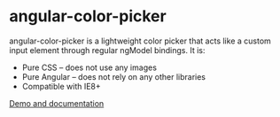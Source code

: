 # angular-color-picker

angular-color-picker is a lightweight color picker that acts like a custom input element through regular ngModel bindings. It is:

* Pure CSS – does not use any images
* Pure Angular – does not rely on any other libraries
* Compatible with IE8+

[Demo and documentation](http://myplanet.github.io/angular-color-picker/)
